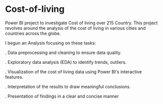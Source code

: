# Cost-of-living
Power BI project to investigate Cost of living over 215 Country.
This project revolves around the analysis of the cost of living in various cities and countries across the  globe.

I begun an Analysis focusing on these tasks: 

. Data preprocessing and cleaning to ensure data quality. 

. Exploratory data analysis (EDA) to identify trends, outliers. 

. Visualization of the cost of living data using Power BI's interactive features.

. Interpretation of the results to draw meaningful conclusions.

. Presentation of findings in a clear and concise manner
